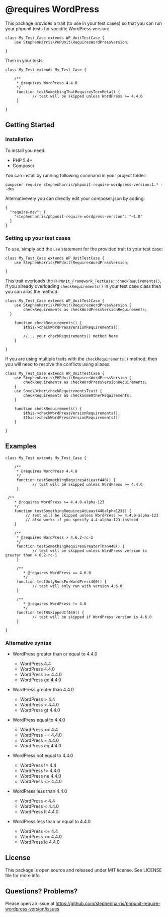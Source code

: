 # @requires WordPress

This package provides a trait (to use in your test cases) so that you can run your
phpunit tests for specific WordPress version:

```
class My_Test_Case extends WP_UnitTestCase {
	use StephenHarris\PHPUnit\RequiresWordPressVersion;

}
```

Then in your tests:

```
class My_Test extends My_Test_Case {

	/**
	 * @requires WordPress 4.4.0
	 */
	 function testSomethingThatRequiresTermMeta() {
		 	// test will be skipped unless WordPress >= 4.4.0
	 }

}
```


## Getting Started

### Installation

To install you need:

- PHP 5.4+
- Composer

You can install by running following command in your project folder:

```
composer require stephenharris/phpunit-require-wordpress-version:1.* --dev
```

Alternativevely you can directly edit your composer.json by adding:

```
{
  "require-dev": {
    "stephenharris/phpunit-require-wordpress-version": "~1.0"
  }
}
```

### Setting up your test cases

To use, simply add the `use` statement for the provided trait to your test case:

```
class My_Test_Case extends WP_UnitTestCase {
	use StephenHarris\PHPUnit\RequiresWordPressVersion;

}
```

This trait overloads the `PHPUnit_Framework_TestCase::checkRequirements()`, if you
already overloading `checkRequirements()` in your test case class then you can alias
the method:

```
class My_Test_Case extends WP_UnitTestCase {
	use StephenHarris\PHPUnit\RequiresWordPressVersion {
		checkRequirements as checkWordPressVersionRequirements;
  }

	function checkRequirements() {
		$this->checkWordPressVersionRequirements();

		//... your checkRequirements() method here
	}

}
```

If you are using multiple traits with the `checkRequirements()` method, then you will
need to resolve the conflicts using aliases:

```
class My_Test_Case extends WP_UnitTestCase {
	use StephenHarris\PHPUnit\RequiresWordPressVersion {
		checkRequirements as checkWordPressVersionRequirements;
	}
	use Some\Other\checkRequirementsTrait {
		checkRequirements as checkSomeOtherRequirements;
	}

	function checkRequirements() {
		$this->checkWordPressVersionRequirements();
		$this->checkWordPressVersionRequirements();
	}

}
```

## Examples

```
class My_Test extends My_Test_Case {

	/**
	 * @requires WordPress 4.4.0
	 */
	 function testSomethingRequiresAtLeast440() {
		 	// test will be skipped unless WordPress >= 4.4.0
	 }

 /**
	* @requires WordPress >= 4.4.0-alpha-123
	*/
	function testSomethingRequiresAtLeast440alpha123() {
		 // test will be skipped unless WordPress >= 4.4.0-alpha-123
		 // also works if you specify 4.4-alpha-123 instead
	}

	/**
	 * @requires WordPress > 4.6.2-rc-1
	 */
	 function testSomethingRequiresGreaterThan440() {
			// test will be skipped unless WordPress version is greater than 4.6.2-rc-1
	 }

	 /**
		* @requires WordPress == 4.6.0
		*/
	 function testOnlyRunsForWordPress460() {
			// test will only run with version 4.6.0
	 }

	 /**
		* @requires WordPress != 4.6
		*/
	 function testRSkippedIf460() {
			// test will be skipped if WordPress version is 4.6.0
	 }

}
```

### Alternative syntax

* WordPress greater than or equal to 4.4.0
  - WordPress 4.4
  - WordPress 4.4.0
  - WordPress >= 4.4.0
  - WordPress ge 4.4.0

* WordPress greater than 4.4.0
  - WordPress > 4.4
  - WordPress > 4.4.0
  - WordPress gt 4.4.0

* WordPress equal to 4.4.0
  - WordPress == 4.4
  - WordPress == 4.4.0
  - WordPress = 4.4.0
  - WordPress eq 4.4.0

* WordPress not equal to 4.4.0
  - WordPress != 4.4
  - WordPress != 4.4.0
  - WordPress ne 4.4.0
  - WordPress <> 4.4.0

* WordPress less than 4.4.0
  - WordPress < 4.4
  - WordPress < 4.4.0
  - WordPress lt 4.4.0

* WordPress less than or equal to 4.4.0
  - WordPress <= 4.4
  - WordPress <= 4.4.0
  - WordPress le 4.4.0


## License

This package is open source and released under MIT license. See LICENSE file for more info.

## Questions? Problems?

Please open an issue at <https://github.com/stephenharris/phpunit-require-wordpress-version/issues>
